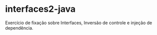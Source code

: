 # interfaces2-java
Exercício de fixação sobre Interfaces, Inversão de controle e injeção de dependência.
